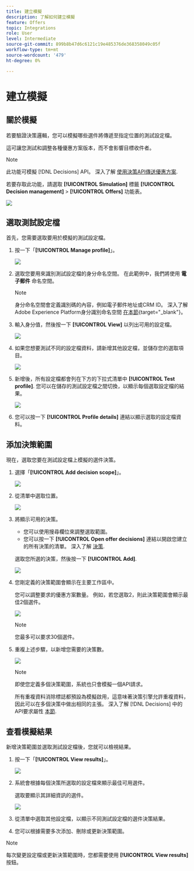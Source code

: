```yaml
---
title: 建立模擬
description: 了解如何建立模擬
feature: Offers
topic: Integrations
role: User
level: Intermediate
source-git-commit: 899b8b47d6c6121c19e485376de368358049c05f
workflow-type: tm+mt
source-wordcount: '479'
ht-degree: 0%

---
```



# 建立模擬

## 關於模擬

若要驗證決策邏輯，您可以模擬哪些選件將傳遞至指定位置的測試設定檔。

<!--Simulation allows you to view the results of offer decisions as a selected profile.-->

這可讓您測試和調整各種優惠方案版本，而不會影響目標收件者。

>[!NOTE]
>
>此功能可模擬 [!DNL Decisions] API。 深入了解 [使用決策API傳送優惠方案](../api-reference/decisions-api/deliver-offers.md).

若要存取此功能，請選取 **[!UICONTROL Simulation]** 標籤 **[!UICONTROL Decision management]** > **[!UICONTROL Offers]** 功能表。

![](../../assets/offers_simulation-tab.png)

<!--
➡️ [Discover this feature in video](#video)
-->

## 選取測試設定檔

首先，您需要選取要用於模擬的測試設定檔。

1. 按一下「**[!UICONTROL Manage profile]**」。

   ![](../../assets/offers_simulation-manage-profile.png)

1. 選取您要用來識別測試設定檔的身分命名空間。 在此範例中，我們將使用 **電子郵件** 命名空間。

   >[!NOTE]
   >
   >身分命名空間會定義識別碼的內容，例如電子郵件地址或CRM ID。 深入了解Adobe Experience Platform身分識別命名空間 [在本節](../../get-started-identity.md){target=&quot;_blank&quot;}。

1. 輸入身分值，然後按一下 **[!UICONTROL View]** 以列出可用的設定檔。

   ![](../../assets/offers_simulation-add-profile.png)

1. 如果您想要測試不同的設定檔資料，請新增其他設定檔，並儲存您的選取項目。

   ![](../../assets/offers_simulation-save-profiles.png)

1. 新增後，所有設定檔都會列在下方的下拉式清單中 **[!UICONTROL Test profile]**. 您可以在儲存的測試設定檔之間切換，以顯示每個選取設定檔的結果。

   ![](../../assets/offers_simulation-saved-profiles.png)

1. 您可以按一下 **[!UICONTROL Profile details]** 連結以顯示選取的設定檔資料。

<!--Learn more on [selecting test profiles](preview.md#select-test-profiles)-->

## 添加決策範圍

現在，選取您要在測試設定檔上模擬的選件決策。

1. 選擇「**[!UICONTROL Add decision scope]**」。

   ![](../../assets/offers_simulation-add-decision.png)

1. 從清單中選取位置。

   ![](../../assets/offers_simulation-add-decision-scope.png)

1. 將顯示可用的決策。

   * 您可以使用搜尋欄位來調整選取範圍。
   * 您可以按一下 **[!UICONTROL Open offer decisions]** 連結以開啟您建立的所有決策的清單。 深入了解 [決策](create-offer-activities.md).

   選取您所選的決策，然後按一下 **[!UICONTROL Add]**.

   ![](../../assets/offers_simulation-add-decision-scope-add.png)

1. 您剛定義的決策範圍會顯示在主要工作區中。

   您可以調整要求的優惠方案數量。 例如，若您選取2，則此決策範圍會顯示最佳2個選件。

   ![](../../assets/offers_simulation-request-offer.png)

   >[!NOTE]
   >
   >您最多可以要求30個選件。

1. 重複上述步驟，以新增您需要的決策數。

   ![](../../assets/offers_simulation-add-more-decisions.png)

   >[!NOTE]
   >
   >即使您定義多個決策範圍，系統也只會模擬一個API請求。
   >
   >所有重複資料消除標誌都預設為模擬啟用，這意味著決策引擎允許重複資料，因此可以在多個決策中做出相同的主張。 深入了解 [!DNL Decisions] 中的API要求屬性 [本節](../api-reference/decisions-api/deliver-offers.md).

## 查看模擬結果

新增決策範圍並選取測試設定檔後，您就可以檢視結果。

1. 按一下「**[!UICONTROL View results]**」。

   ![](../../assets/offers_simulation-view-results.png)

1. 系統會根據每個決策所選取的設定檔來顯示最佳可用選件。

   選取要顯示其詳細資訊的選件。

   ![](../../assets/offers_simulation-offer-details.png)

1. 從清單中選取其他設定檔，以顯示不同測試設定檔的選件決策結果。

1. 您可以根據需要多次添加、刪除或更新決策範圍。

>[!NOTE]
>
>每次變更設定檔或更新決策範圍時，您都需要使用 **[!UICONTROL View results]** 按鈕。

<!--Questions

* Is it recommended to first select profiles or first add decision scopes?
* What does Request offer changes?
* Nothing displays when I click View results? Can't see any score...
* What's the typical example? i.e. how many decisions do you select, and how do you compare scores?
* What do you learn from simulation? i.e. if I selected 2 decisions and I compare the scores, which one is better or should I use for my customers?
* Is there a way to create relevant test profiles?
* Error on Profile details link.
* Is there a tutorial planned to be released?
* Why still a big red frame when no profile is found?

## Tutorial video {#video}

>[!NOTE]
>
>This video applies to the Offer Decisioning application service built on Adobe Experience Platform. However, it provides generic guidance to use Offer in the context of Journey Optimizer.

>[!VIDEO](https://video.tv.adobe.com/v/329606?quality=12)
-->